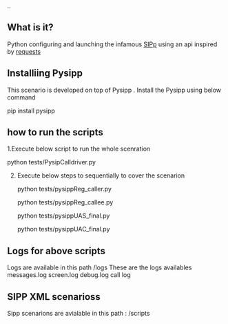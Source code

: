 ..


## What is it?
Python configuring and launching the infamous
[SIPp](http://sipp.sourceforge.net/) using an api inspired by
[requests](http://docs.python-requests.org/)

## Installiing Pysipp
   
   This scenario is developed on top of Pysipp . 
   Install the Pysipp using below command 

   pip install pysipp


## how to run the scripts

1.Execute  below script to run the whole scenration
 
 python tests/PysipCalldriver.py



2. Execute below steps to sequentially to cover the scenarion 

     python tests/pysippReg_caller.py
     
     python tests/pysippReg_callee.py
     
     python tests/pysippUAS_final.py
     
     python tests/pysippUAC_final.py   

     


## Logs for above scripts
   
   Logs are available in this path /logs
   These are the logs availables
       messages.log
       screen.log
       debug.log
       call log  

##  SIPP XML scenarioss
   Sipp scenarions are avialable in this path : /scripts 
